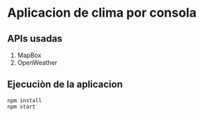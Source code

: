 # Aplicacion de clima por consola

## APIs usadas
1. MapBox
2. OpenWeather

## Ejecuciòn de la aplicacion
```console
npm install
npm start
```